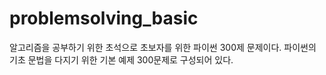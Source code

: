 # problemsolving_basic
알고리즘을 공부하기 위한 초석으로 초보자를 위한 파이썬 300제 문제이다.
파이썬의 기초 문법을 다지기 위한 기본 예제 300문제로 구성되어 있다.
